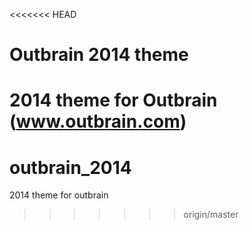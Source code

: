 <<<<<<< HEAD
# Outbrain 2014 theme
2014 theme for Outbrain (www.outbrain.com)
=======
outbrain_2014
=============

2014 theme for outbrain
>>>>>>> origin/master
